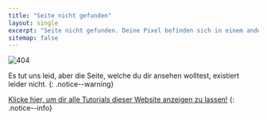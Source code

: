 ```yaml
---
title: "Seite nicht gefunden"
layout: single
excerpt: "Seite nicht gefunden. Deine Pixel befinden sich in einem anderen Canvas-Element."
sitemap: false
---
```


![404](/images/404.jpg)

Es tut uns leid, aber die Seite, welche du dir ansehen wolltest, existiert leider nicht.
{: .notice--warning}

[Klicke hier, um dir alle Tutorials dieser Website anzeigen zu lassen!](site-navigation)
{: .notice--info}
